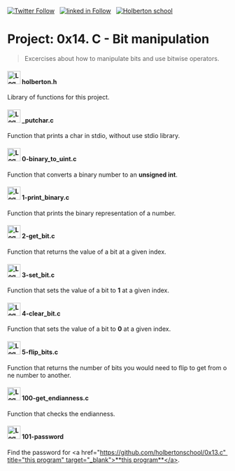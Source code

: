  [![Twitter Follow](https://img.shields.io/twitter/follow/jepez90?label=Follow%20me&style=social)](https://twitter.com/Jepez90) &nbsp; [![linked in Follow](https://img.shields.io/badge/LinkedIn-Follow-blue)](https://www.linkedin.com/in/jerson-p%C3%A9rez-010059a4/) &nbsp; [![Holberton school](https://img.shields.io/badge/Holberton_School-red)](https://twitter.com/HolbertonCOL)

# Project: 0x14. C - Bit manipulation

> Excercises about how to manipulate bits and use bitwise operators.

#### <img src="https://i.imgur.com/b3mhfGO.png" alt="Logo document" height="30"> holberton.h

Library of functions for this project.

#### <img src="https://i.imgur.com/s1rXGpW.png" alt="Logo C" height="30"> _putchar.c

Function that prints a char in stdio, without use stdio library.

#### <img src="https://i.imgur.com/s1rXGpW.png" alt="Logo C" height="30"> 0-binary_to_uint.c

Function that converts a binary number to an **unsigned int**.

#### <img src="https://i.imgur.com/s1rXGpW.png" alt="Logo C" height="30"> 1-print_binary.c

Function that prints the binary representation of a number.

#### <img src="https://i.imgur.com/s1rXGpW.png" alt="Logo C" height="30"> 2-get_bit.c

Function that returns the value of a bit at a given index.

#### <img src="https://i.imgur.com/s1rXGpW.png" alt="Logo C" height="30"> 3-set_bit.c

Function that sets the value of a bit to **1** at a given index.

#### <img src="https://i.imgur.com/s1rXGpW.png" alt="Logo C" height="30"> 4-clear_bit.c

Function that sets the value of a bit to **0** at a given index.

#### <img src="https://i.imgur.com/s1rXGpW.png" alt="Logo C" height="30"> 5-flip_bits.c

Function that returns the number of bits you would need to flip to get from one number to another.

#### <img src="https://i.imgur.com/s1rXGpW.png" alt="Logo C" height="30"> 100-get_endianness.c

Function that checks the endianness.

#### <img src="https://i.imgur.com/b3mhfGO.png" alt="Logo document" height="30"> 101-password

Find the password for <a href="https://github.com/holbertonschool/0x13.c" title="this program" target="_blank">**this program**</a>.
